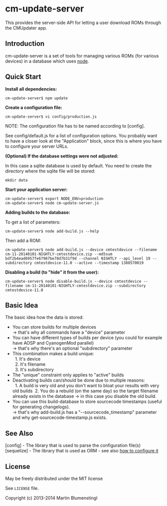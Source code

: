 cm-update-server
================

This provides the server-side API for letting a user download ROMs through the CMUpdater app.

Introduction
------------

cm-update-server is a set of tools for managing various ROMs (for various devices) in a database which uses [node](http://nodejs.org).


Quick Start
-----------

**Install all dependencies:**

    cm-update-server$ npm update

**Create a configuration file:**

    cm-update-server$ vi config/production.js

NOTE: The configuration file has to be named according to [config].

See config/default.js for a list of configuration options.
You probably want to have a closer look at the "Application" block, since this is where you have to configure your server URLs.

**(Optional) If the database settings were not adjusted:**

In this case a sqlite database is used by default. You need to create the directory where the sqlite file will be stored:

    mkdir data

**Start your application server:**

    cm-update-server$ export NODE_ENV=production
    cm-update-server$ node cm-update-server.js

**Adding builds to the database:**

To get a list of parameters:

    cm-update-server$ node add-build.js --help

Then add a ROM:

    cm-update-server$ node add-build.js --device cmtestdevice --filename cm-11-20140101-NIGHTLY-cmtestdevice.zip --md5sum bdf2b4ead6957fe67987be78d7b31f9d --channel NIGHTLY --api_level 19 --subdirectory cmtestdevice-11.0 --active --timestamp 1388570019

**Disabling a build (to "hide" it from the user):**

    cm-update-server$ node disable-build.js --device cmtestdevice --filename cm-11-20140101-NIGHTLY-cmtestdevice.zip --subdirectory cmtestdevice-11.0


Basic Idea
----------

The basic idea how the data is stored:
* You can store builds for multiple devices<br /> -> that's why all commands have a "device" parameter
* You can have different types of builds per device (you could for example have AOSP and CyanogenMod parallel)<br />-> that's why there's an optional "subdirectory" parameter
* This combination makes a build unique:<br />&nbsp;&nbsp;1. It's device<br />&nbsp;&nbsp;2. It's filename<br />&nbsp;&nbsp;3. It's subdirectory
* The "unique" constraint only applies to "active" builds
* Deactivating builds can/should be done due to multiple reasons:<br />&nbsp;&nbsp;1. A build is very old and you don't want to bloat your results with very old builds&nbsp;&nbsp;2. You do a rebuild (on the same day) so the target filename already exists in the database -> in this case you disable the old build.
* You can use this build-database to store sourcecode timestamps (useful for generating changelogs).<br />-> that's why add-build.js has a "--sourcecode_timestamp" parameter and why get-sourcecode-timestamp.js exists.


See Also
--------

[config] - The library that is used to parse the configuration file(s)<br>
[sequelize] - The library that is used as ORM - see also [how to configure it](http://sequelizejs.com/docs/latest/usage)<br>

License
-------

May be freely distributed under the MIT license

See `LICENSE` file.

Copyright (c) 2013-2014 Martin Blumenstingl
